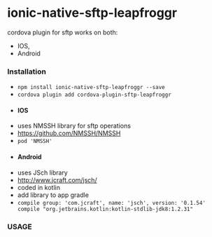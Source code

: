 # ionic-native-sftp-leapfroggr
cordova plugin for sftp 
works on both:
* IOS,
* Android

### Installation
* `npm install ionic-native-sftp-leapfroggr --save`
* `cordova plugin add cordova-plugin-sftp-leapfroggr`

- #### IOS
* uses NMSSH library for sftp operations
* https://github.com/NMSSH/NMSSH
* `pod 'NMSSH'`

- #### Android
* uses JSch library
* http://www.jcraft.com/jsch/
* coded in kotlin
* add library to app gradle
* ``compile group: 'com.jcraft', name: 'jsch', version: '0.1.54'
    compile "org.jetbrains.kotlin:kotlin-stdlib-jdk8:1.2.31"``

### USAGE

